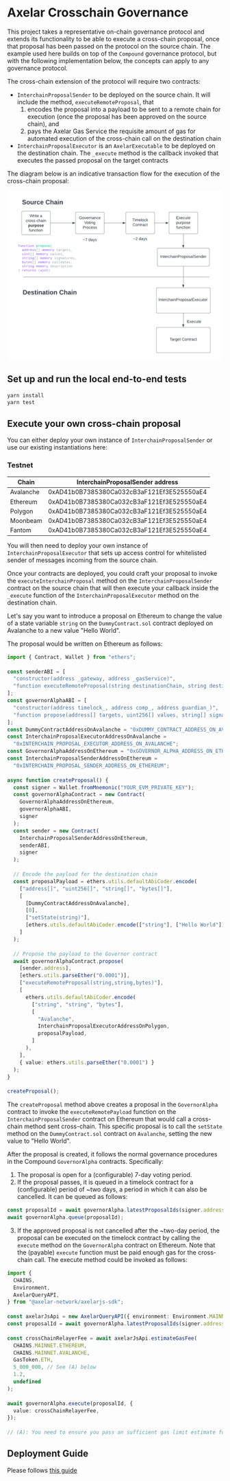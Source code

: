# Axelar Crosschain Governance

This project takes a representative on-chain governance protocol and extends its functionality to be able to execute a cross-chain proposal, once that proposal has been passed on the protocol on the source chain. The example used here builds on top of the `Compound` governance protocol, but with the following implementation below, the concepts can apply to any governance protocol.

The cross-chain extension of the protocol will require two contracts:

- `InterchainProposalSender` to be deployed on the source chain. It will include the method, `executeRemoteProposal`, that
  1. encodes the proposal into a payload to be sent to a remote chain for execution (once the proposal has been approved on the source chain), and
  2. pays the Axelar Gas Service the requisite amount of gas for automated execution of the cross-chain call on the destination chain
- `InterchainProposalExecutor` is an `AxelarExecutable` to be deployed on the destination chain. The `_execute` method is the callback invoked that executes the passed proposal on the target contracts

The diagram below is an indicative transaction flow for the execution of the cross-chain proposal:

![Crosschain Governance Schematic](./interchain_schematic.png)

## Set up and run the local end-to-end tests

```shell
yarn install
yarn test
```

## Execute your own cross-chain proposal

You can either deploy your own instance of `InterchainProposalSender` or use our existing instantiations here:

### Testnet

| Chain     | InterchainProposalSender address           |
| --------- | ------------------------------------------ |
| Avalanche | 0xAD41b0B7385380Ca032cB3aF121Ef3E525550aE4 |
| Ethereum  | 0xAD41b0B7385380Ca032cB3aF121Ef3E525550aE4 |
| Polygon   | 0xAD41b0B7385380Ca032cB3aF121Ef3E525550aE4 |
| Moonbeam  | 0xAD41b0B7385380Ca032cB3aF121Ef3E525550aE4 |
| Fantom    | 0xAD41b0B7385380Ca032cB3aF121Ef3E525550aE4 |

You will then need to deploy your own instance of `InterchainProposalExecutor` that sets up access control for whitelisted sender of messages incoming from the source chain.

Once your contracts are deployed, you could craft your proposal to invoke the `executeInterchainProposal` method on the `InterchainProposalSender` contract on the source chain that will then execute your callback inside the `_execute` function of the `InterchainProposalExecutor` method on the destination chain.

Let's say you want to introduce a proposal on Ethereum to change the value of a state variable `string` on the `DummyContract.sol` contract deployed on Avalanche to a new value "Hello World".

The proposal would be written on Ethereum as follows:

```typescript
import { Contract, Wallet } from "ethers";

const senderABI = [
  "constructor(address _gateway, address _gasService)",
  "function executeRemoteProposal(string destinationChain, string destinationContract, bytes payload)",
];
const governorAlphaABI = [
  "constructor(address timelock_, address comp_, address guardian_)",
  "function propose(address[] targets, uint256[] values, string[] signatures, bytes[] calldatas, string description)",
];
const DummyContractAddressOnAvalanche = "0xDUMMY_CONTRACT_ADDRESS_ON_AVALANCHE";
const InterchainProposalExecutorAddressOnAvalanche =
  "0xINTERCHAIN_PROPOSAL_EXECUTOR_ADDRESS_ON_AVALANCHE";
const GovernorAlphaAddressOnEthereum = "0xGOVERNOR_ALPHA_ADDRESS_ON_ETHEREUM";
const InterchainProposalSenderAddressOnEthereum =
  "0xINTERCHAIN_PROPOSAL_SENDER_ADDRESS_ON_ETHEREUM";

async function createProposal() {
  const signer = Wallet.fromMnemonic("YOUR_EVM_PRIVATE_KEY");
  const governorAlphaContract = new Contract(
    GovernorAlphaAddressOnEthereum,
    governorAlphaABI,
    signer
  );
  const sender = new Contract(
    InterchainProposalSenderAddressOnEthereum,
    senderABI,
    signer
  );

  // Encode the payload for the destination chain
  const proposalPayload = ethers.utils.defaultAbiCoder.encode(
    ["address[]", "uint256[]", "string[]", "bytes[]"],
    [
      [DummyContractAddressOnAvalanche],
      [0],
      ["setState(string)"],
      [ethers.utils.defaultAbiCoder.encode(["string"], ["Hello World"])],
    ]
  );

  // Propose the payload to the Governor contract
  await governorAlphaContract.propose(
    [sender.address],
    [ethers.utils.parseEther("0.0001")],
    ["executeRemoteProposal(string,string,bytes)"],
    [
      ethers.utils.defaultAbiCoder.encode(
        ["string", "string", "bytes"],
        [
          "Avalanche",
          InterchainProposalExecutorAddressOnPolygon,
          proposalPayload,
        ]
      ),
    ],
    { value: ethers.utils.parseEther("0.0001") }
  );
}

createProposal();
```

The `createProposal` method above creates a proposal in the `GovernorAlpha` contract to invoke the `executeRemotePayload` function on the `InterchainProposalSender` contract on Ethereum that would call a cross-chain method sent cross-chain. This specific proposal is to call the `setState` method on the `DummyContract.sol` contract on `Avalanche`, setting the new value to "Hello World".

After the proposal is created, it follows the normal governance procedures in the Compound `GovernorAlpha` contracts. Specifically:

1. The proposal is open for a (configurable) 7-day voting period.
2. If the proposal passes, it is queued in a timelock contract for a (configurable) period of ~two days, a period in which it can also be cancelled. It can be queued as follows:

```typescript
const proposalId = await governorAlpha.latestProposalIds(signer.address);
await governorAlpha.queue(proposalId);
```

3. If the approved proposal is not cancelled after the ~two-day period, the proposal can be executed on the timelock contract by calling the `execute` method on the `GovernorAlpha` contract on Ethereum. Note that the (payable) `execute` function must be paid enough gas for the cross-chain call. The execute method could be invoked as follows:

```typescript
import {
  CHAINS,
  Environment,
  AxelarQueryAPI,
} from "@axelar-network/axelarjs-sdk";

const axelarJsApi = new AxelarQueryAPI({ environment: Environment.MAINNET });
const proposalId = await governorAlpha.latestProposalIds(signer.address);

const crossChainRelayerFee = await axelarJsApi.estimateGasFee(
  CHAINS.MAINNET.ETHEREUM,
  CHAINS.MAINNET.AVALANCHE,
  GasToken.ETH,
  5_000_000, // See (A) below
  1.2,
  undefined
);

await governorAlpha.execute(proposalId, {
  value: crossChainRelayerFee,
});

// (A): You need to ensure you pass an sufficient gas limit estimate for the execution of your transaction on the destination chain.
```

## Deployment Guide

Please follows [this guide](docs/deployment.md)
